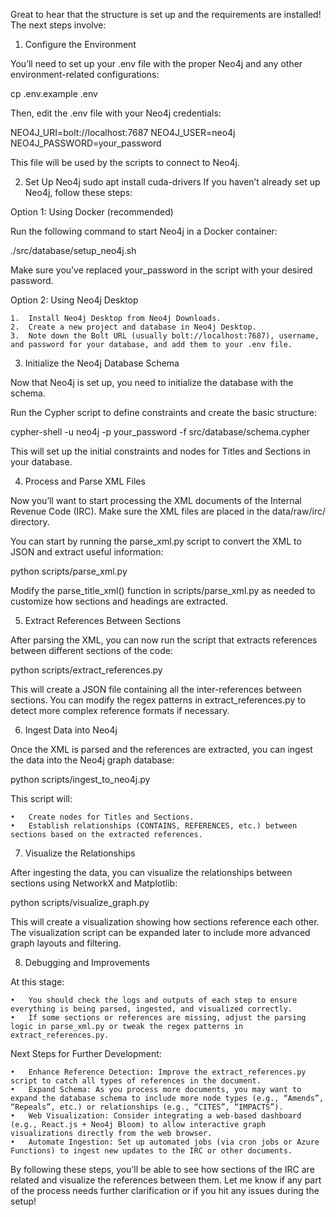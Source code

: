 Great to hear that the structure is set up and the requirements are installed! The next steps involve:

1. Configure the Environment

You’ll need to set up your .env file with the proper Neo4j and any other environment-related configurations:

cp .env.example .env

Then, edit the .env file with your Neo4j credentials:

NEO4J_URI=bolt://localhost:7687
NEO4J_USER=neo4j
NEO4J_PASSWORD=your_password

This file will be used by the scripts to connect to Neo4j.

2. Set Up Neo4j
sudo apt install cuda-drivers
If you haven’t already set up Neo4j, follow these steps:

Option 1: Using Docker (recommended)

Run the following command to start Neo4j in a Docker container:

./src/database/setup_neo4j.sh

Make sure you’ve replaced your_password in the script with your desired password.

Option 2: Using Neo4j Desktop

	1.	Install Neo4j Desktop from Neo4j Downloads.
	2.	Create a new project and database in Neo4j Desktop.
	3.	Note down the Bolt URL (usually bolt://localhost:7687), username, and password for your database, and add them to your .env file.

3. Initialize the Neo4j Database Schema

Now that Neo4j is set up, you need to initialize the database with the schema.

Run the Cypher script to define constraints and create the basic structure:

cypher-shell -u neo4j -p your_password -f src/database/schema.cypher

This will set up the initial constraints and nodes for Titles and Sections in your database.

4. Process and Parse XML Files

Now you’ll want to start processing the XML documents of the Internal Revenue Code (IRC). Make sure the XML files are placed in the data/raw/irc/ directory.

You can start by running the parse_xml.py script to convert the XML to JSON and extract useful information:

python scripts/parse_xml.py

Modify the parse_title_xml() function in scripts/parse_xml.py as needed to customize how sections and headings are extracted.

5. Extract References Between Sections

After parsing the XML, you can now run the script that extracts references between different sections of the code:

python scripts/extract_references.py

This will create a JSON file containing all the inter-references between sections. You can modify the regex patterns in extract_references.py to detect more complex reference formats if necessary.

6. Ingest Data into Neo4j

Once the XML is parsed and the references are extracted, you can ingest the data into the Neo4j graph database:

python scripts/ingest_to_neo4j.py

This script will:

	•	Create nodes for Titles and Sections.
	•	Establish relationships (CONTAINS, REFERENCES, etc.) between sections based on the extracted references.

7. Visualize the Relationships

After ingesting the data, you can visualize the relationships between sections using NetworkX and Matplotlib:

python scripts/visualize_graph.py

This will create a visualization showing how sections reference each other. The visualization script can be expanded later to include more advanced graph layouts and filtering.

8. Debugging and Improvements

At this stage:

	•	You should check the logs and outputs of each step to ensure everything is being parsed, ingested, and visualized correctly.
	•	If some sections or references are missing, adjust the parsing logic in parse_xml.py or tweak the regex patterns in extract_references.py.

Next Steps for Further Development:

	•	Enhance Reference Detection: Improve the extract_references.py script to catch all types of references in the document.
	•	Expand Schema: As you process more documents, you may want to expand the database schema to include more node types (e.g., “Amends”, “Repeals”, etc.) or relationships (e.g., “CITES”, “IMPACTS”).
	•	Web Visualization: Consider integrating a web-based dashboard (e.g., React.js + Neo4j Bloom) to allow interactive graph visualizations directly from the web browser.
	•	Automate Ingestion: Set up automated jobs (via cron jobs or Azure Functions) to ingest new updates to the IRC or other documents.

By following these steps, you’ll be able to see how sections of the IRC are related and visualize the references between them. Let me know if any part of the process needs further clarification or if you hit any issues during the setup!